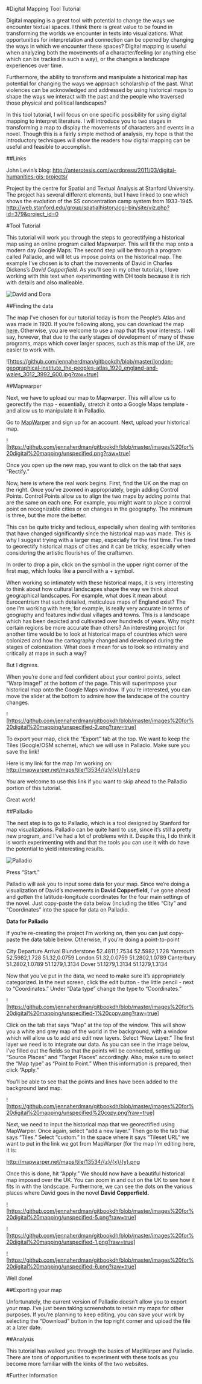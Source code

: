 #Digital Mapping Tool Tutorial

Digital mapping is a great tool with potential to change the ways we encounter textual spaces. I think there is great value to be found in transforming the worlds we encounter in texts into visualizations. What opportunities for interpretation and connection can be opened by changing the ways in which we encounter these spaces? Digital mapping is useful when analyzing both the movements of a character/feeling (or anything else which can be tracked in such a way), or the changes a landscape experiences over time. 

Furthermore, the ability to transform and manipulate a historical map has potential for changing the ways we approach scholarship of the past. What violences can be acknowledged and addressed by using historical maps to shape the ways we interact with the past and the people who traversed those physical and political landscapes?  

In this tool tutorial, I will focus on one specific possibility for using digital mapping to interpret literature. I will introduce you to two stages in transforming a map to display the movements of characters and events in a novel. Though this is a fairly simple method of analysis, my hope is that the introductory techniques will show the readers how digital mapping can be useful and feasible to accomplish. 

##Links 

John Levin’s blog: http://anterotesis.com/wordpress/2011/03/digital-humanities-gis-projects/

Project by the centre for Spatial and Textual Analysis at Stanford University. The project has several different elements, but I have linked to one which shows the evolution of the SS concentration camp system from 1933-1945. http://web.stanford.edu/group/spatialhistory/cgi-bin/site/viz.php?id=379&project_id=0


#Tool Tutorial 

This tutorial will work you through the steps to georectifying a historical map using an online program called Mapwarper. This will fit the map onto a modern day Google Maps. The second step will be through a program called Palladio, and will let us impose points on the historical map. The example I’ve chosen is to chart the movements of David in Charles Dickens’s *David Copperfield*. As you’ll see in my other tutorials, I love working with this text when experimenting with DH tools because it is rich with details and also malleable. 

![David and Dora](https://github.com/jennaherdman/gitbookdh/blob/master/images%20for%20digital%20mapping/davidcopperfield.png?raw=true)

##Finding the data 

The map I’ve chosen for our tutorial today is from the People’s Atlas and was made in 1920. If you’re following along, you can download the map [here](http://www.hipkiss.org/data/maps/london-geographical-institute_the-peoples-atlas_1920_england-and-wales_3012_3992_600.jpg). Otherwise, you are welcome to use a map that fits your interests. I will say, however, that due to the early stages of development of many of these programs, maps which cover larger spaces, such as this map of the UK, are easier to work with. 

![https://github.com/jennaherdman/gitbookdh/blob/master/london-geographical-institute_the-peoples-atlas_1920_england-and-wales_3012_3992_600.jpg?raw=true]

##Mapwarper 

Next, we have to upload our map to Mapwarper. This will allow us to georectify the map - essentially, stretch it onto a Google Maps template - and allow us to manipulate it in Palladio. 

Go to [MapWarper](http://mapwarper.net/maps) and sign up for an account. Next, upload your historical map. 

![https://github.com/jennaherdman/gitbookdh/blob/master/images%20for%20digital%20mapping/unspecified.png?raw=true]

Once you open up the new map, you want to click on the tab that says “Rectify.” 

Now, here is where the real work begins. First, find the UK on the map on the right. Once you’ve zoomed in appropriately, begin adding Control Points. Control Points allow us to align the two maps by adding points that are the same on each one. For example, you might want to place a control point on recognizable cities or on changes in the geography. The minimum is three, but the more the better.

This can be quite tricky and tedious, especially when dealing with territories that have changed significantly since the historical map was made. This is why I suggest trying with a larger map, especially for the first time. I’ve tried to georectify historical maps of cities and it can be tricky, especially when considering the artistic flourishes of the craftsmen. 

In order to drop a pin, click on the symbol in the upper right corner of the first map, which looks like a pencil with a + symbol. 

When working so intimately with these historical maps, it is very interesting to think about how cultural landscapes shape the way we think about geographical landscapes. For example, what does it mean about Eurocentrism that such detailed, meticulous maps of England exist? The one I’m working with here, for example, is really very accurate in terms of geography and features individual villages and towns. This is a landscape which has been depicted and cultivated over hundreds of years. Why might certain regions be more accurate than others? An interesting project for another time would be to look at historical maps of countries which were colonized and how the cartography changed and developed during the stages of colonization. What does it mean for us to look so intimately and critically at maps in such a way? 

But I digress. 

When you’re done and feel confident about your control points, select “Warp Image!” at the bottom of the page. This will superimpose your historical map onto the Google Maps window. If you’re interested, you can move the slider at the bottom to admire how the landscape of the country changes. 

![https://github.com/jennaherdman/gitbookdh/blob/master/images%20for%20digital%20mapping/unspecified-2.png?raw=true]

To export your map, click the “Export” tab at the top. We want to keep the Tiles (Google/OSM scheme), which we will use in Palladio. Make sure you save the link! 

Here is my link for the map I’m working on: 
http://mapwarper.net/maps/tile/13534/{z}/{x}/{y}.png

You are welcome to use this link if you want to skip ahead to the Palladio portion of this tutorial. 

Great work! 

##Palladio 

The next step is to go to Palladio, which is a tool designed by Stanford for map visualizations. Palladio can be quite hard to use, since it’s still a pretty new program, and I’ve had a lot of problems with it. Despite this, I do think it is worth experimenting with and that the tools you can use it with do have the potential to yield interesting results. 

![Palladio](http://palladio.designhumanities.org/#/)

Press “Start.” 

Palladio will ask you to input some data for your map. Since we’re doing a visualization of David’s movements in **David Copperfield**, I’ve gone ahead and gotten the latitude-longitude coordinates for the four main settings of the novel. Just copy-paste the data below (including the titles “City” and “Coordinates” into the space for data on Palladio. 

**Data for Palladio** 

If you’re re-creating the project I’m working on, then you can just copy-paste the data table below. Otherwise, if you’re doing a point-to-point 

City 	Departure	ArrivalBlunderstone	52.4811,1.7534	52.5982,1.728Yarmouth	52.5982,1.728	51.32,0.0759London	51.32,0.0759	51.2802,1.0789Canterbury	51.2802,1.0789	51.1279,1.3134Dover	51.1279,1.3134	51.1279,1.3134

Now that you’ve put in the data, we need to make sure it’s appropriately categorized. In the next screen, click the edit button - the little pencil - next to “Coordinates.” Under “Data type” change the type to “Coordinates.”

![https://github.com/jennaherdman/gitbookdh/blob/master/images%20for%20digital%20mapping/unspecified-1%20copy.png?raw=true] 

Click on the tab that says “Map” at the top of the window. This will show you a white and grey map of the world in the background, with a window which will allow us to add and edit new layers. Select “New Layer.” The first layer we need is to integrate our data. As you can see in the image below, I’ve filled out the fields so that the points will be connected, setting up “Source Places” and “Target Places” accordingly. Also, make sure to select the “Map type” as “Point to Point.” When this information is prepared, then click “Apply.”


You’ll be able to see that the points and lines have been added to the background land map. 

![https://github.com/jennaherdman/gitbookdh/blob/master/images%20for%20digital%20mapping/unspecified%20copy.png?raw=true]

Next, we need to input the historical map that we georectified using MapWarper. Once again, select “add a new layer.” Then go to the tab that says “Tiles.” Select “custom.” In the space where it says “Tileset URL” we want to put in the link we got from MapWarper (for the map I’m editing here, it is: 

http://mapwarper.net/maps/tile/13534/{z}/{x}/{y}.png

Once this is done, hit “Apply.” We should now have a beautiful historical map imposed over the UK. You can zoom in and out on the UK to see how it fits in with the landscape. Furthermore, we can see the dots on the various places where David goes in the novel **David Copperfield.** 

![https://github.com/jennaherdman/gitbookdh/blob/master/images%20for%20digital%20mapping/unspecified-5.png?raw=true]

![https://github.com/jennaherdman/gitbookdh/blob/master/images%20for%20digital%20mapping/unspecified-1.png?raw=true]

![https://github.com/jennaherdman/gitbookdh/blob/master/images%20for%20digital%20mapping/unspecified-6.png?raw=true]

Well done! 

##Exporting your map 

Unfortunately, the current version of Palladio doesn’t allow you to export your map. I’ve just been taking screenshots to retain my maps for other purposes. If you’re planning to keep editing, you can save your work by selecting the “Download” button in the top right corner and upload the file at a later date.  

##Analysis

This tutorial has walked you through the basics of MapWarper and Palladio. There are tons of opportunities to experiment with these tools as you become more familiar with the kinks of the two websites. 



#Further Information